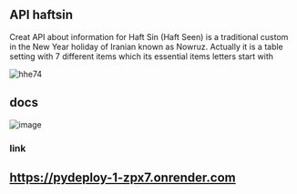 ## API haftsin

Creat API about information for Haft Sin (Haft Seen) is a traditional custom in the New Year holiday of Iranian known as Nowruz. Actually it is a table setting with 7 different items which its essential items letters start with

![hhe74](https://github.com/zeinabmostafavi/pydeploy/assets/80622132/6ca2b58c-8efe-4c15-b1e5-1700cce5fea9)

## docs
![image](https://github.com/zeinabmostafavi/pydeploy/assets/80622132/7b7777ae-5824-494e-aaa6-81d2c2b9ba2f)
 
### link

## https://pydeploy-1-zpx7.onrender.com
